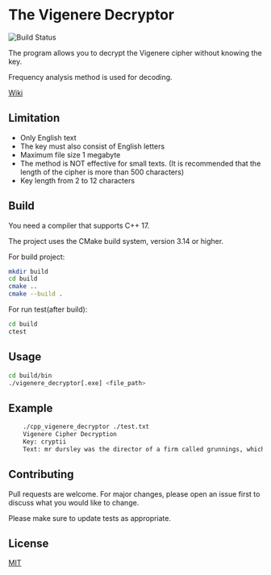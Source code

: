 # The Vigenere Decryptor

![Build Status](https://github.com/dumitory-dev/cpp-vigenere-decryptor/blob/master/.github/workflows/build.yml/badge.svg)

The program allows you to decrypt the Vigenere cipher without knowing the key.

Frequency analysis method is used for decoding.

[Wiki](https://en.wikipedia.org/wiki/Frequency_analysis)

## Limitation

- Only English text
- The key must also consist of English letters
- Maximum file size 1 megabyte
- The method is NOT effective for small texts. (It is recommended that the length of the cipher is more than 500
  characters)
- Key length from 2 to 12 characters

## Build

You need a compiler that supports C++ 17.

The project uses the CMake build system, version 3.14 or higher.

For build project:

```bash
mkdir build
cd build
cmake ..
cmake --build .
```

For run test(after build):

```bash
cd build
ctest
```

## Usage

```bash
cd build/bin
./vigenere_decryptor[.exe] <file_path>
```

## Example

```bash
    ./cpp_vigenere_decryptor ./test.txt
    Vigenere Cipher Decryption
    Key: cryptii
    Text: mr dursley was the director of a firm called grunnings, which made drills. he was a big, beefy man with hardly any neck, although he did have a very large moustache. mrs dursley was thin and blonde and had nearly twice the usual amount of neck, which came in very useful as she spent so much of her time craning over garden fences, spying on the neighbours. the dursleys had a small son called dudley and in their opinion there was no finer boy anywhere.
```

## Contributing

Pull requests are welcome. For major changes, please open an issue first to discuss what you would like to change.

Please make sure to update tests as appropriate.

## License

[MIT](https://choosealicense.com/licenses/mit/)
